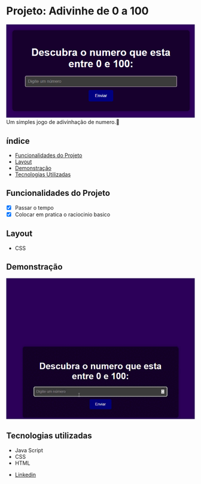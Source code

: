 # Projeto: Adivinhe de 0 a 100
![Labeladivinha](/assens/adivinha.png)
Um simples jogo de adivinhação de numero.🔮

## índice
- <a href="#Funcionalidades">Funcionalidades do Projeto</a>
- <a href="#Layout">Layout<a>
- <a href="#Demonstração">Demonstração<a>
- <a href="#Tecnologias">Tecnologias Utilizadas<a>

## Funcionalidades do Projeto
- [x] Passar o tempo
- [x] Colocar em pratica o raciocinio basico 

## Layout
- CSS
<!--"Imagens"-->

## Demonstração
![Link demonstração](/assens/adivinha.gif)

## Tecnologias utilizadas
- Java Script
- CSS
- HTML

<!--## Como rodar este o projeto?-->

<!--## Autores
<img> -->

- [Linkedin](https://www.linkedin.com/in/luan-estifer-rodrigues-pereira-7577a2285/)

<!--## Proximos passos-->
